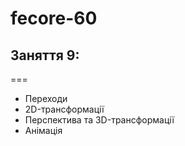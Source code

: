 # fecore-60

## Заняття 9:

===

- Переходи
- 2D-трансформації
- Перспектива та 3D-трансформації
- Анімація
